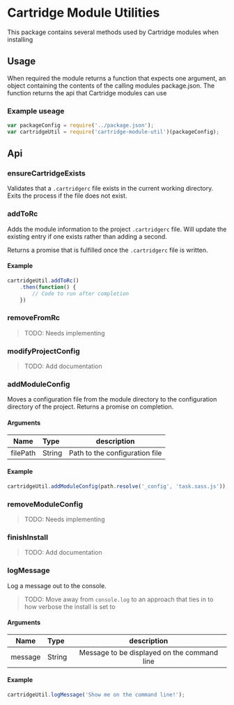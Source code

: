 # Cartridge Module Utilities

This package contains several methods used by Cartridge modules when installing

## Usage
When required the module returns a function that expects one argument, an object containing the contents of the calling modules package.json.
The function returns the api that Cartridge modules can use

### Example useage

```javascript
var packageConfig = require('../package.json');
var cartridgeUtil = require('cartridge-module-util')(packageConfig);
```

## Api

### ensureCartridgeExists
Validates that a `.cartridgerc` file exists in the current working directory. Exits the process if the file does not exist.

### addToRc

Adds the module information to the project `.cartridgerc` file. Will update the existing entry if one exists rather than adding a second.

Returns a promise that is fulfilled once the `.cartridgerc` file is written.

#### Example
```javascript
cartridgeUtil.addToRc()
	.then(function() {
		// Code to run after completion
	})
```

### removeFromRc
> TODO: Needs implementing

### modifyProjectConfig
> TODO: Add documentation

### addModuleConfig
Moves a configuration file from the module directory to the configuration directory of the project. Returns a promise on completion.

#### Arguments
| Name        | Type        | description                    |
| ----------- |:----------- |:------------------------------:|
| filePath    | String      | Path to the configuration file |

#### Example
```javascript
cartridgeUtil.addModuleConfig(path.resolve('_config', 'task.sass.js'));
```

### removeModuleConfig
> TODO: Needs implementing

### finishInstall
> TODO: Add documentation

### logMessage
Log a message out to the console.

> TODO: Move away from `console.log` to an approach that ties in to how verbose the install is set to

#### Arguments
| Name        | Type        | description                     |
| ----------- |:----------- |:-------------------------------:|
| message     | String      | Message to be displayed on the command line |

#### Example
```javascript
cartridgeUtil.logMessage('Show me on the command line!');
```
